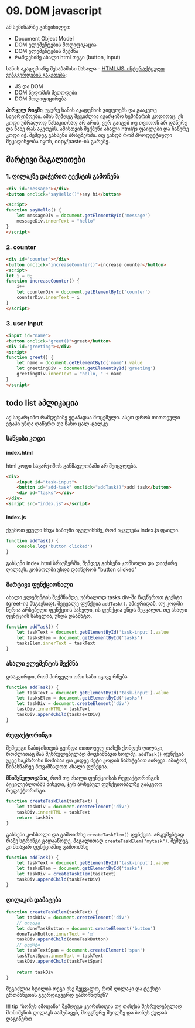# 09. DOM javascript
ამ სემინარზე განვიხილეთ

- Document Object Model
- DOM ელემენტების მოდიფიკაცია
- DOM ელემენტების შექმნა
- რამდენიმე ახალი html თეგი (button, input)

ხანის აკადემიაზე შესაბამისი მასალა - [HTML/JS: ინტერაქტიული ვებგვერდების გაკეთება](https://ka.khanacademy.org/computing/computer-programming/html-css-js):

- JS და DOM
- DOM წვდომის მეთოდები
- DOM მოდიფიცირება


**პირველ რიგში**, უყურე ხანის აკადემიის ვიდეოებს და გააკეთე სავარჯიშოები. ამის შემდეგ შეგიძლია ივარჯიშო სემინარის კოდითაც. ეს კოდი უბრალოდ წასაკითხად არ არის, ვერ გაიგებ თუ თვითონ არ დაწერე და ნახე რას აკეთებს. ამისთვის შექმენი ახალი html/js ფაილები და ჩაწერე კოდი იქ. შემდეგ გახსენი ბრაუზერში. თუ გინდა რომ პროდუქტიული მეცადინეობა იყოს, copy/paste-ის გარეშე. 


## მარტივი მაგალითები
### 1. ღილაკზე დაჭერით ტექსტის გამოჩენა
```html
<div id="message"></div>
<button onclick="sayHello()">say hi</button>

<script>
function sayHello() {
	let messageDiv = document.getElementById('message')
	messageDiv.innerText = "hello"
}
</script>

```

### 2. counter
```html
<div id="counter"></div>
<button onclick="increaseCounter()">increase counter</button>
<script>
let i = 0;	
function increaseCounter() {
	i++
	let counterDiv = document.getElementById('counter')
	counterDiv.innerText = i
}
</script>
```

### 3. user input
```html
<input id="name">
<button onclick="greet()">greet</button>
<div id="greeting"></div>
<script>
function greet() {
	let name = document.getElementById('name').value
	let greetingDiv = document.getElementById('greeting')
	greetingDiv.innerText = "hello, " + name
}
</script>
```


## todo list აპლიკაცია
აქ სავარჯიშო რამდენიმე ეტაპადაა მოცემული. ასეთ დროს თითოეული ეტაპი უნდა დაწერო და ნახო ცალ-ცალკე
### საწყისი კოდი
#### index.html
html კოდი სავარჯიშოს განმავლობაში არ შეიცვლება.
```html
<div>
	<input id="task-input">	
	<button id="add-task" onclick="addTask()">add task</button>
	<div id="tasks"></div>
</div>
<script src="index.js"></script>
```

#### index.js
ქვემოთ ყველა სხვა ნაბიჯში იგულისხმე, რომ იცვლება index.js ფაილი.

```js
function addTask() {
	console.log('button clicked')
}
```

გახსენი index.html ბრაუზერში, შემდეგ გახსენი კონსოლი და დააჭირე ღილაკს. კონსოლში უნდა დაიწეროს "button clicked"

### მარტივი ფუნქციონალი
ახალი ელემენტის შექმნამდე, უბრალოდ tasks div-ში ჩავწეროთ ტექსტი (greet-ის მსგავსად). შეცვალე ფუნქცია `addTask()`. ამიერიდან, თუ კოდში წერია არსებული ფუნქციის სახელი, ის ფუნქცია უნდა შეცვალო. თუ ახალი ფუნქციის სახელია, უნდა დაამატო.
```js
function addTask() {
	let taskText = document.getElementById('task-input').value
	let tasksElem = document.getElementById('tasks')
	tasksElem.innerText = taskText
}
```

### ახალი ელემენტის შექმნა
დააკვირდი, რომ პირველი ორი ხაზი იგივე რჩება
```js
function addTask() {
	let taskText = document.getElementById('task-input').value
	let tasksElem = document.getElementById('tasks')
	let taskDiv = document.createElement('div')
	taskDiv.innerHTML = taskText
	taskDiv.appendChild(taskTextDiv)
}
```

### რეფაქტორინგი
შემდეგი ნაბიჯისთვის გვინდა თითოეულ თასქს ქონდეს ღილაკი, რომლითაც მას შესრულებულად მოვნიშნავთ ხოლმე. `addTask()` ფუნქცია უკვე საკმარისი ზომისაა და კიდევ მეტი კოდის ჩამატებით აირევა. ამიტომ, წინასწარვე მოვამზადოთ ახალი ფუნქცია.

**მნიშვნელოვანია**, რომ თუ ახალი ფუნქციისას რეფაქტორინგის აუცილებლობას მიხვდი, ჯერ არსებულ ფუნქციონალზე გააკეთო რეფაქტორინგი.

```js
function createTaskElem(taskText) {
	let taskDiv = document.createElement('div')
	taskDiv.innerHTML = taskText
	return taskDiv
}
```

გახსენი კონსოლი და გამოიძახე `createTaskElem()` ფუნქცია. არგუმენტად რამე სტრინგი გადააწოდე, მაგალითად `createTaskElem("mytask")`. შემდეგ კი მთავარ ფუნქციაშიც გამოიძახე

```js
function addTask() {
	let taskText = document.getElementById('task-input').value
	let tasksElem = document.getElementById('tasks')
	let taskDiv = createTaskElem(taskText)
	taskDiv.appendChild(taskTextDiv)
}
```

### ღილაკის დამატება
```js
function createTaskElem(taskText) {
	let taskDiv = document.createElement('div')
	// ღილაკი
	let doneTaskButton = document.createElement('button')
	doneTaskButton.innerText = '☑️'
	taskDiv.appendChild(doneTaskButton)
	// ტექსტი
	let taskTextSpan = document.createElement('span')
	taskTextSpan.innerText = taskText
	taskDiv.appendChild(taskTextSpan)
	
	return taskDiv
}
```

შეგიძლია სტილის თეგი ისე შეცვალო, რომ ღილაკი და ტექსტი ერთმანეთის გვერდიგვერდ გამოჩნდნენ?

!!! tip "ბონუს ამოცანა"
	შემდეგი კვირისთვის თუ თასქის შესრულებულად მონიშვნის ღილაკს აამუშავებ, მოგვწერე მეილზე და ბონუს ქულას დაგიწერთ 
